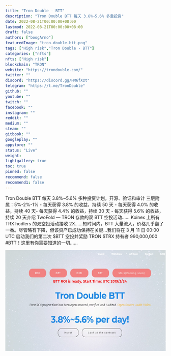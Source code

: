 ```yaml
---
title: "Tron Double - BTT"
description: "Tron Double BTT 每天 3.8%~5.6% 多重投资"
date: 2022-08-21T00:00:00+08:00
lastmod: 2022-08-21T00:00:00+08:00
draft: false
authors: ["boogArno"]
featuredImage: "tron-double-btt.png"
tags: ["High risk","Tron Double - BTT"]
categories: ["nfts"]
nfts: ["High risk"]
blockchain: "TRON"
website: "https://trondouble.com/"
twitter: ""
discord: "https://discord.gg/HM6fXzt"
telegram: "https://t.me/TronDouble"
github: ""
youtube: ""
twitch: ""
facebook: ""
instagram: ""
reddit: ""
medium: ""
steam: ""
gitbook: ""
googleplay: ""
appstore: ""
status: "Live"
weight: 
lightgallery: true
toc: true
pinned: false
recommend: false
recommend1: false
---
```

Tron Double BTT 每天 3.8%~5.6% 多种投资计划，开源、验证和审计 三层附属：5%-2%-1% - 每天获得 3.8% 的收益，持续 50 天 - 每天获得 4.0% 的收益，持续 40 天- 每天获得 4.4% 的收益，持续 30 天 - 每天获得 5.6% 的收益，持续 20 天介绍 TwoFold — TRON 存款的双 BTT 空投活动...... Koinex 上所有 TRX hodlers 的双空投活动接收 2X......短时间内，BTT 大量流入，价格几乎翻了一番。尽管略有下降，但该资产已成功保持在关键...我们将在 3 月 11 日 00:00 UTC 启动我们的第二次 $BTT 空投并奖励 TRON $TRX 持有者 990,000,000 #BTT！这里有你需要知道的一切......

![trondoublebtt-dapp-high-risk-tron-image1_6550d509a443782299e3c5e5d1215fd3](trondoublebtt-dapp-high-risk-tron-image1_6550d509a443782299e3c5e5d1215fd3.png)